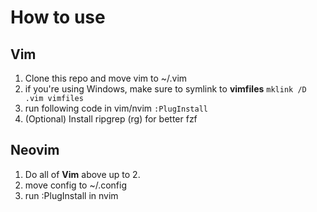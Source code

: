 # How to use
## Vim
1. Clone this repo and move vim to ~/.vim
2. if you're using Windows, make sure to symlink to **vimfiles**
`mklink /D .vim vimfiles`
3. run following code in vim/nvim
`:PlugInstall`
4. (Optional) Install ripgrep (rg) for better fzf

## Neovim
1. Do all of **Vim** above up to 2.
2. move config to ~/.config
3. run :PlugInstall in nvim
